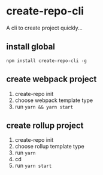 # create-repo-cli
A cli to create project quickly...

## install global

`npm install create-repo-cli -g`

## create webpack project

1. create-repo init <project-name>
2. choose webpack template type
3. run `yarn && yarn start`

## create rollup project

1. create-repo init <project-name>
2. choose rollup template type
3. run `yarn`    
4. cd <your-component-path>
5. run `yarn start`